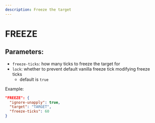 ```yaml
---
description: Freeze the target
---
```


# FREEZE

## Parameters:

* `freeze-ticks`: how many ticks to freeze the target for
* `lock`: whether to prevent default vanilla freeze tick modifying freeze ticks
  * default is `true`

Example:

```json
"FREEZE": {
  "ignore-unapply": true,
  "target": "TARGET",
  "freeze-ticks": 60
}
```
